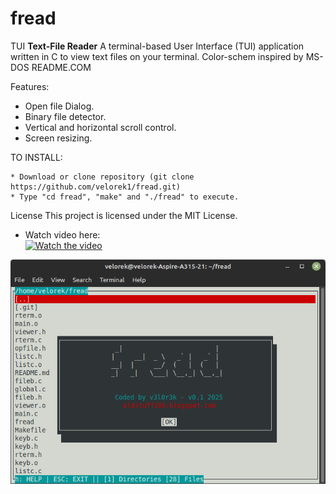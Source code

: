 # fread
TUI **Text-File Reader**
A terminal-based User Interface (TUI) application written in C to view text files on your terminal. 
Color-schem inspired by MS-DOS README.COM

Features:
- Open file Dialog.
- Binary file detector.
- Vertical and horizontal scroll control.
- Screen resizing.

TO INSTALL:  

    * Download or clone repository (git clone https://github.com/velorek1/fread.git)
    * Type "cd fread", "make" and "./fread" to execute.
    
License
This project is licensed under the MIT License.

- Watch video here:<br>
[![Watch the video](https://img.youtube.com/vi/NA09eHyBfaM/0.jpg)](https://youtu.be/-VlH742uRys)

![Alt text](fread.png?raw=true "Demo")


